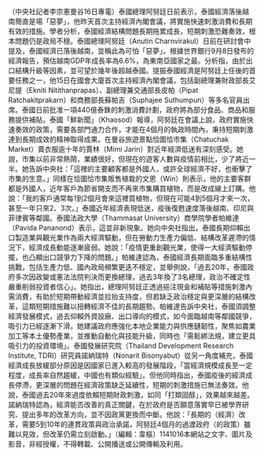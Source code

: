 （中央社記者李宗憲曼谷16日專電）泰國總理阿努廷日前表示，泰國經濟落後越南簡直是場「惡夢」，他昨天首次主持經濟內閣會議，將實施快速刺激消費和長期有效的措施。學者分析，泰國經濟結構問題長期拖累成長，短期刺激恐難奏效，根本問題仍是政局不穩。泰國總理阿努廷（Anutin Charnvirakul）日前在研討會中提及，泰國經濟已落後越南，並稱此為可怕「惡夢」。根據世界銀行9月8日發布的經濟報告，預估越南GDP年成長率為6.6%，為東南亞國家之最。分析指，由於出口結構升級等因素，並可望於幾年後超越泰國。提振泰國經濟是阿努廷上任後的首要任務之一，他15日在國會大廈首次主持經濟內閣會議，包括副總理兼財政部長艾尼提（Ekniti Nitithanprapas）、副總理兼交通部長皮帕（Pipat Ratchakitprakarn）和商務部長蘇帕吉（Suphajee Suthumpun）等多名官員出席。泰國日前批准一項440億泰銖的刺激消費計劃，政府將為部分食品、商品和服務提供補貼。泰國「鮮新聞」（Khaosod）報導，阿努廷在會議上說，政府實施快速奏效的政策，需要各部門通力合作，才能在4個月的執政時間內，秉持短期刺激達到長期成效的精神取得成果。在曼谷旅遊景點恰圖恰市集（Chatuchak Market）賣衣服逾十年的賈林（Mimi Jarin）對近年經濟低迷有深刻感受。她說，市集以前非常熱鬧，業績很好，但現在的遊客人數與疫情前相比，少了將近一半。她告訴中央社：「這裡的主要顧客都是外國人，或許全球經濟不好，也衝擊了市集的生意。」同樣在恰圖恰市集販售植栽的文恩（Win）則表示，他的主要客群都是外國人，近年客戶為節省開支而不再來市集購買植物，而是改成線上訂購。他說：「我的客戶通常每1到2個月會來這裡買植物，但現在可能4到5個月才來一次，甚至一年只來2、3次。」泰國近年經濟表現低迷，疫後復甦速度落後越南、印尼與菲律賓等鄰國。泰國法政大學（Thammasat University）商學院學者帕維達（Pavida Pananond）表示，這並非新現象。她向中央社指出，泰國長期仰賴出口製造業與觀光業作為兩大經濟驅動，但在勞動力生產力偏低、結構改革遲滯的情況下，經濟成長動能逐漸疲弱。她說：「疫情更重創觀光業，使得一大經濟驅動停擺，也凸顯出口競爭力下降的問題。」帕維達認為，泰國經濟長期面臨多重結構性挑戰，包括生產力低、國內政局頻繁更迭不穩定，並舉例說，「過去20年，泰國政府多次因政變或憲法法院判決而更換總理，過去3年換了3名總理，政治不確定性嚴重削弱投資者信心」。她指出，總理阿努廷正透過挹注現金和補貼等措施刺激內需消費，有助於短期帶動經濟並拉抬支持度，但若缺乏政治穩定與更深層的結構改革，這類短期措施難以扭轉經濟不佳的長期趨勢。帕維達告訴中央社，泰國須調整經濟發展模式，過去仰賴外資設廠、出口導向的模式，如今面臨越南等鄰國競爭，吸引力已經逐漸下滑。她建議政府應強化本地企業能力與供應鏈韌性，聚焦如農業加工等本土優勢產業，並推動自動化與技能升級，同時也「需鬆綁法規，建立更具吸引力的投資環境」。泰國發展研究院（Thailand Development Research Institute, TDRI）研究員諾納瑞特（Nonarit Bisonyabut）從另一角度補充，泰國經濟成長放緩部分原因是因國家已進入較高的發展階段，「當經濟規模成長至一定程度，成長率自然趨緩，中國也有類似經驗」。但他同時指出，泰國疫後的經濟成長停滯，更深層的問題在經濟政策缺乏延續性，短期的刺激措施已無法奏效。他說，泰國過去20年來過度依賴短期財政刺激，如同「打類固醇」，效果越來越差。諾納瑞特認為，經濟能否改善的真正關鍵，在於政府是否願意落實早已被學界研究、提出多年的改革方向，並不因政黨更換而中斷。他說：「長期的（經濟）改革，需要5到10年的連貫政策與政治承諾，阿努廷4個月的過渡政府（的政策）雖難以見效，但改革仍需立刻啟動。」（編輯：韋樞）1141016本網站之文字、圖片及影音，非經授權，不得轉載、公開播送或公開傳輸及利用。
